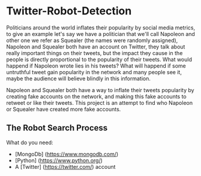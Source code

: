 # Twitter-Robot-Detection

Politicians around the world inflates their popularity by social media metrics, to give an example
let's say we have a politician that we'll call Napoleon and other one we refer as Squealer (the names
were randomly assigned), Napoleon and Squealer both have an account on Twitter, they talk about really
important things on their tweets, but the impact they cause in the people is directly proportional to the
popularity of their tweets. What would happend if Napoleon wrote lies in his tweets? What will happend if some
untruthful tweet gain popularity in the network and many people see it, maybe the audience will believe blindly in
this information.

Napoleon and Squealer both have a way to inflate their tweets popularity by creating fake accounts on the 
network, and making this fake accounts to retweet or like their tweets. This project is an attempt to find 
who Napoleon or Squealer have created more fake accounts.

## The Robot Search Process

What do you need:

* [MongoDb] (https://www.mongodb.com/)
* [Python] (https://www.python.org/)
* A [Twitter] (https://twitter.com/) account

